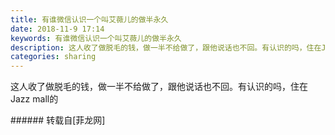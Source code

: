 ```yaml
---
title: 有谁微信认识一个叫艾薇儿的做半永久
date: 2018-11-9 17:14
keywords: 有谁微信认识一个叫艾薇儿的做半永久
description: 这人收了做脱毛的钱，做一半不给做了，跟他说话也不回。有认识的吗，住在Jazz mall的
categories: sharing
---
```

<td class="t_f" id="postmessage_2245565">

这人收了做脱毛的钱，做一半不给做了，跟他说话也不回。有认识的吗，住在Jazz mall的<br/>
</td>
###### 转载自[菲龙网]